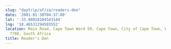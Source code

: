 ```yaml
---
slug: "daytrip/af/za/readers-den"
date: '2001-01-30T04:37:00'
lat: '-33.98018104543144'
lng: '18.46531294503552'
location: Main Road, Cape Town Ward 59, Cape Town, City of Cape Town, Western Cape,
  7708, South Africa
title: Reader's Den
---
```



